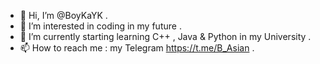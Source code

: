- 👋 Hi, I’m @BoyKaYK .
- 👀 I’m interested in coding in my future .
- 🌱 I’m currently starting  learning C++ , Java & Python in my University .
- 📫 How to reach me : my Telegram https://t.me/B_Asian .

